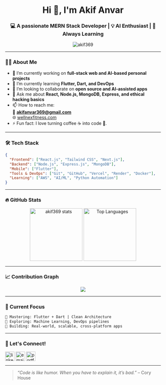 <h1 align="center">Hi 👋, I'm Akif Anvar</h1>
<h3 align="center">💻 A passionate MERN Stack Developer | 💡 AI Enthusiast | 🚀 Always Learning</h3>

<p align="center">
  <img src="https://komarev.com/ghpvc/?username=akif369&label=Profile%20views&color=0e75b6&style=flat" alt="akif369" />
</p>

---

### 👨‍💻 About Me

- 🔭 I’m currently working on **full-stack web and AI-based personal projects**
- 🌱 I’m currently learning **Flutter, Dart, and DevOps**
- 👯 I’m looking to collaborate on **open source and AI-assisted apps**
- 💬 Ask me about **React, Node.js, MongoDB, Express, and ethical hacking basics**
- 📫 How to reach me:  
  📧 **akifanvar369@gmail.com**  
  🌐 [wellnexfitness.com](https://wellnexfitness.com/)  
- ⚡ Fun fact: I love turning coffee ☕ into code 🧠.

---

### 🛠️ Tech Stack

```json
{
  "Frontend": ["React.js", "Tailwind CSS", "Next.js"],
  "Backend": ["Node.js", "Express.js", "MongoDB"],
  "Mobile": ["Flutter"],
  "Tools & DevOps": ["Git", "GitHub", "Vercel", "Render", "Docker"],
  "Learning": ["AWS", "AI/ML", "Python Automation"]
}
```

---

### 🔥 GitHub Stats

<p align="center">
  <img src="https://github-readme-stats.vercel.app/api?username=akif369&show_icons=true&theme=tokyonight" alt="akif369 stats" height="170" />
  <img src="https://github-readme-stats.vercel.app/api/top-langs/?username=akif369&layout=compact&theme=tokyonight" alt="Top Languages" height="170"/>
</p>

---

### 📈 Contribution Graph

<p align="center">
  <img src="https://github-readme-activity-graph.vercel.app/graph?username=akif369&bg_color=1a1b27&color=9f9f9f&line=6e40c9&point=64c6f3&area=true&hide_border=true" />
</p>

---

### 🧠 Current Focus

```txt
📌 Mastering: Flutter + Dart | Clean Architecture
📌 Exploring: Machine Learning, DevOps pipelines
📌 Building: Real-world, scalable, cross-platform apps
```

---

### 🤝 Let's Connect!

<p align="left">
  <a href="https://linkedin.com/in/akif369" target="blank"><img align="center" src="https://cdn-icons-png.flaticon.com/512/174/174857.png" alt="linkedin" height="30" width="30" /></a>
  <a href="mailto:akifanvar369@gmail.com"><img align="center" src="https://cdn-icons-png.flaticon.com/512/732/732200.png" alt="email" height="30" width="30" /></a>
  <a href="https://wellnexfitness.com" target="blank"><img align="center" src="https://cdn-icons-png.flaticon.com/512/841/841364.png" alt="portfolio" height="30" width="30" /></a>
</p>

---

> _“Code is like humor. When you have to explain it, it’s bad.”_ – Cory House

